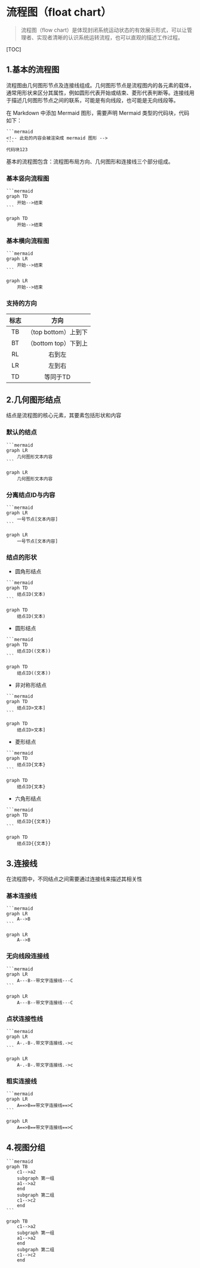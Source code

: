 

# 流程图（float chart）

> 流程图（flow chart）是体现封闭系统运动状态的有效展示形式，可以让管理者、实现者清晰的认识系统运转流程，也可以直观的描述工作过程。



[TOC]



## 1.基本的流程图

流程图由几何图形节点及连接线组成。几何图形节点是流程图内的各元素的载体，通常用形状来区分其属性，例如圆形代表开始或结束、菱形代表判断等。连接线用于描述几何图形节点之间的联系，可能是有向线段，也可能是无向线段等。

在 Markdown 中添加 Mermaid 图形，需要声明 Mermaid 类型的代码块，代码如下：

~~~
```mermaid
<!-- 此处的内容会被渲染成 mermaid 图形 -->
```
代码块123
~~~

基本的流程图包含：流程图布局方向、几何图形和连接线三个部分组成。



### 基本竖向流程图

````
```mermaid
graph TD
	开始-->结束
```
````

```mermaid
graph TD
	开始-->结束
```

### 基本横向流程图

````
```mermaid
graph LR
	开始-->结束
```
````

```mermaid
graph LR
	开始-->结束
```

### 支持的方向

| 标志 |         方向         |
| :--: | :------------------: |
|  TB  | （top bottom）上到下 |
|  BT  | （bottom top）下到上 |
|  RL  |        右到左        |
|  LR  |        左到右        |
|  TD  |       等同于TD       |



## 2.几何图形结点

结点是流程图的核心元素，其要素包括形状和内容

### 默认的结点

````
```mermaid
graph LR
	几何图形文本内容
```
````

```mermaid
graph LR
	几何图形文本内容
```

### 分离结点ID与内容

````
```mermaid
graph LR
	一号节点[文本内容]
```
````

```mermaid
graph LR
	一号节点[文本内容]
```

### 结点的形状

* 圆角形结点

````
```mermaid
graph TD
	结点ID(文本)
```
````

```mermaid
graph TD
	结点ID(文本)
```

* 圆形结点

````
```mermaid
graph TD
	结点ID((文本))
```
````



```mermaid
graph TD
	结点ID((文本))
```

* 非对称形结点

````
```mermaid
graph TD
	结点ID>文本]
```
````



```mermaid
graph TD
	结点ID>文本]
```

* 菱形结点

````
```mermaid
graph TD
	结点ID{文本}
```
````



```mermaid
graph TD
	结点ID{文本}
```

* 六角形结点

````
```mermaid
graph TD
	结点ID{{文本}}
```
````



```mermaid
graph TD
	结点ID{{文本}}
```

## 3.连接线

在流程图中，不同结点之间需要通过连接线来描述其相关性

### 基本连接线

````
```mermaid
graph LR
	A-->B
```
````

```mermaid
graph LR
	A-->B
```

### 无向线段连接线

````
```mermaid
graph LR
	A---B--带文字连接线---C
```
````

```mermaid
graph LR
	A---B--带文字连接线---C
```

### 点状连接性线

````
```mermaid
graph LR
	A-.-B-.带文字连接线.->c
```
````

```mermaid
graph LR
	A-.-B-.带文字连接线.->c
```

### 粗实连接线

````
```mermaid
graph LR
	A==>B==带文字连接线==>C
```
````

```mermaid
graph LR
	A==>B==带文字连接线==>C
```

## 4.视图分组

````
```mermaid
graph TB
	c1-->a2
	subgraph 第一组
	a1-->a2
	end
	subgraph 第二组
	c1-->c2
	end
```
````

```mermaid
graph TB
	c1-->a2
	subgraph 第一组
	a1-->a2
	end
	subgraph 第二组
	c1-->c2
	end
```



